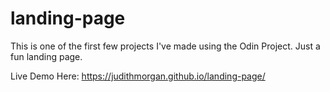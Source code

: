 # landing-page
This is one of the first few projects I've made using the Odin Project. Just a fun landing page. 

Live Demo Here: https://judithmorgan.github.io/landing-page/
